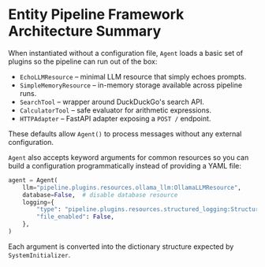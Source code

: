 # Entity Pipeline Framework Architecture Summary

When instantiated without a configuration file, ``Agent`` loads a basic set of
plugins so the pipeline can run out of the box:

- ``EchoLLMResource`` – minimal LLM resource that simply echoes prompts.
- ``SimpleMemoryResource`` – in-memory storage available across pipeline runs.
- ``SearchTool`` – wrapper around DuckDuckGo's search API.
- ``CalculatorTool`` – safe evaluator for arithmetic expressions.
- ``HTTPAdapter`` – FastAPI adapter exposing a ``POST /`` endpoint.

These defaults allow ``Agent()`` to process messages without any external
configuration.

``Agent`` also accepts keyword arguments for common resources so you can build a
configuration programmatically instead of providing a YAML file:

```python
agent = Agent(
    llm="pipeline.plugins.resources.ollama_llm:OllamaLLMResource",
    database=False,  # disable database resource
    logging={
        "type": "pipeline.plugins.resources.structured_logging:StructuredLogging",
        "file_enabled": False,
    },
)
```

Each argument is converted into the dictionary structure expected by
``SystemInitializer``.
